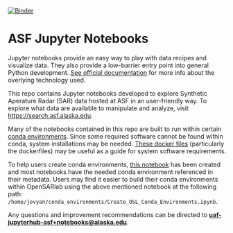 [![Binder](https://mybinder.org/badge_logo.svg)](https://mybinder.org/v2/gh/ASFOpenSARlab/opensarlab-notebooks/SAREco_AgricultureExtentMapping?labpath=AgricultureExtentMapping.ipynb)

# ASF Jupyter Notebooks

Jupyter notebooks provide an easy way to play with data recipes and visualize data. They also provide a low-barrier entry point into general Python development. [See official documentation](https://jupyter.org/) for more info about the overlying technology used.

This repo contains Jupyter notebooks developed to explore Synthetic Aperature Radar (SAR) data hosted at ASF in an user-friendly way. To explore what data are available to manipulate and analyze, visit https://search.asf.alaska.edu.

Many of the notebooks contained in this repo are built to run within certain [conda environments](https://github.com/ASFOpenSARlab/opensarlab-envs). Since some required software cannot be found within conda, system installations may be needed. [These docker files](https://github.com/ASFOpenSARlab/opensarlab-docker) (particularly the dockerfiles) may be useful as a guide for system software requirements.

To help users create conda environments, [this notebook](https://github.com/ASFOpenSARlab/opensarlab-envs/blob/main/Create_OSL_Conda_Environments.ipynb) has been created and most notebooks have the needed conda environment referenced in their metadata. Users may find it easier to build their conda environments within OpenSARlab using the above mentioned notebook at the following path: `/home/jovyan/conda_environments/Create_OSL_Conda_Environments.ipynb`.

Any questions and improvement recommendations can be directed to **uaf-jupyterhub-asf+notebooks@alaska.edu**.
